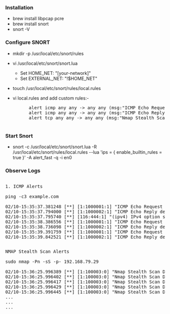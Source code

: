 ### Installation

- brew install libpcap pcre
- brew install snort
- snort -V

### Configure SNORT

- mkdir -p /usr/local/etc/snort/rules
- vi /usr/local/etc/snort/snort.lua
    - Set HOME_NET: "[your-network]"
    - Set EXTERNAL_NET: "!$HOME_NET"

- touch /usr/local/etc/snort/rules/local.rules
- vi local.rules and add custom rules:-
    <pre>
        alert icmp any any -> any any (msg:"ICMP Echo Request detected"; itype:8; sid:1000001; rev:1;)
        alert icmp any any -> any any (msg:"ICMP Echo Reply detected"; itype:0; sid:1000002; rev:1;)
        alert tcp any any -> any any (msg:"Nmap Stealth Scan Detected"; flags:S; detection_filter: track by_src, count 5, seconds 10; sid:100003;)
    </pre>


### Start Snort

- snort -c /usr/local/etc/snort/snort.lua -R /usr/local/etc/snort/rules/local.rules --lua 'ips = { enable_builtin_rules = true }' -A alert_fast -q -i en0

### Observe Logs

<pre>

1. ICMP Alerts

ping -c3 example.com

02/10-15:35:37.381248 [**] [1:1000001:1] "ICMP Echo Request detected" [**] [Priority: 0] {ICMP} 192.168.29.79 -> 23.215.0.138
02/10-15:35:37.794000 [**] [1:1000002:1] "ICMP Echo Reply detected" [**] [Priority: 0] {ICMP} 23.215.0.138 -> 192.168.29.79
02/10-15:35:37.795740 [**] [116:444:1] "(ipv4) IPv4 option set" [**] [Priority: 3] {IP} 192.168.29.1 -> 224.0.0.1
02/10-15:35:38.386556 [**] [1:1000001:1] "ICMP Echo Request detected" [**] [Priority: 0] {ICMP} 192.168.29.79 -> 23.215.0.138
02/10-15:35:38.736098 [**] [1:1000002:1] "ICMP Echo Reply detected" [**] [Priority: 0] {ICMP} 23.215.0.138 -> 192.168.29.79
02/10-15:35:39.391759 [**] [1:1000001:1] "ICMP Echo Request detected" [**] [Priority: 0] {ICMP} 192.168.29.79 -> 23.215.0.138
02/10-15:35:39.842521 [**] [1:1000002:1] "ICMP Echo Reply detected" [**] [Priority: 0] {ICMP} 23.215.0.138 -> 192.168.29.79

</pre>

<pre>
NMAP Stealth Scan Alerts

sudo nmap -Pn -sS -p- 192.168.79.29

02/10-15:36:25.996389 [**] [1:100003:0] "Nmap Stealth Scan Detected" [**] [Priority: 0] {TCP} 192.168.29.79:53925 -> 192.168.79.29:80
02/10-15:36:25.996402 [**] [1:100003:0] "Nmap Stealth Scan Detected" [**] [Priority: 0] {TCP} 192.168.29.79:53925 -> 192.168.79.29:8080
02/10-15:36:25.996417 [**] [1:100003:0] "Nmap Stealth Scan Detected" [**] [Priority: 0] {TCP} 192.168.29.79:53925 -> 192.168.79.29:21
02/10-15:36:25.996429 [**] [1:100003:0] "Nmap Stealth Scan Detected" [**] [Priority: 0] {TCP} 192.168.29.79:53925 -> 192.168.79.29:3306
02/10-15:36:25.996445 [**] [1:100003:0] "Nmap Stealth Scan Detected" [**] [Priority: 0] {TCP} 192.168.29.79:53925 -> 192.168.79.29:256
...
...
...
</pre>

